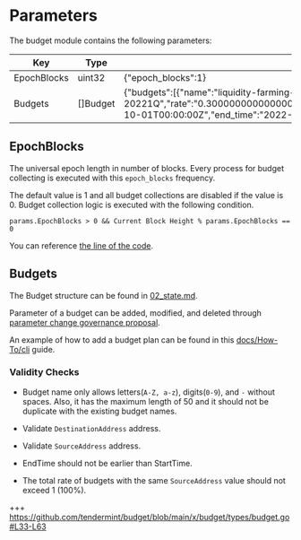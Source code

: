 <!-- order: 6 -->

# Parameters

The budget module contains the following parameters:


| Key         | Type     | Example                                                                              |
| ----------- | -------- | ------------------------------------------------------------------------------------ |
| EpochBlocks | uint32   | {"epoch_blocks":1}                                                                   |
| Budgets     | []Budget | {"budgets":[{"name":"liquidity-farming-20213Q-20221Q","rate":"0.300000000000000000","source_address":"cosmos17xpfvakm2amg962yls6f84z3kell8c5lserqta","destination_address":"cosmos10pg34xts7pztyu9n63vsydujjayge7gergyzavl4dhpq36hgmkts880rwl","start_time":"2021-10-01T00:00:00Z","end_time":"2022-04-01T00:00:00Z"}]} |

## EpochBlocks

The universal epoch length in number of blocks.
Every process for budget collecting is executed with this `epoch_blocks` frequency.

The default value is 1 and all budget collections are disabled if the value is 0. Budget collection logic is executed with the following condition. 

```
params.EpochBlocks > 0 && Current Block Height % params.EpochBlocks == 0
```

You can reference [the line of the code](https://github.com/tendermint/budget/blob/main/x/budget/keeper/budget.go#L78).

## Budgets

The Budget structure can be found in [02_state.md](02_state.md).

Parameter of a budget can be added, modified, and deleted through [parameter change governance proposal](https://docs.cosmos.network/master/modules/gov/01_concepts.html#proposal-submission).

An example of how to add a budget plan can be found in this [docs/How-To/cli](../../../docs/How-To/cli) guide. 

### Validity Checks

- Budget name only allows letters(`A-Z, a-z`), digits(`0-9`), and `-` without spaces. Also, it has the maximum length of 50 and it should not be duplicate with the existing budget names.

- Validate `DestinationAddress` address.

- Validate `SourceAddress` address.

- EndTime should not be earlier than StartTime.

- The total rate of budgets with the same `SourceAddress` value should not exceed 1 (100%).

+++ https://github.com/tendermint/budget/blob/main/x/budget/types/budget.go#L33-L63